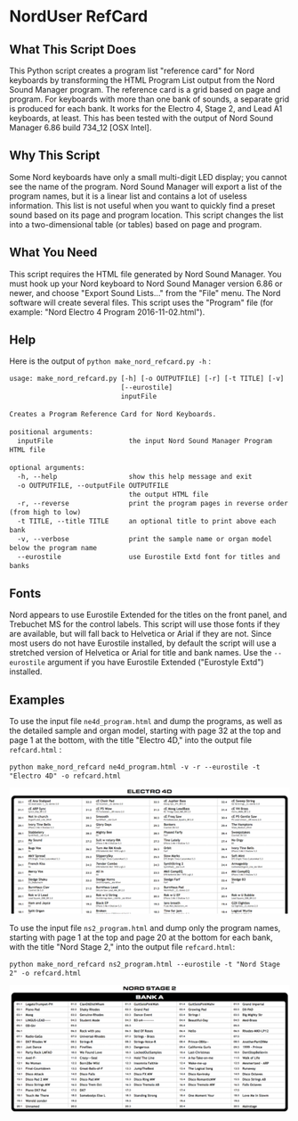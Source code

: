 # NordUser RefCard

## What This Script Does
This Python script creates a program list "reference card" for Nord keyboards by transforming the
HTML Program List output from the Nord Sound Manager program.
The reference card is a grid based on page and program. 
For keyboards with more than one bank of sounds, a separate grid is produced for each bank. 
It works for the Electro 4, Stage 2, and Lead A1 keyboards, at least.
This has been tested with the output of Nord Sound Manager 6.86 build 734_12 [OSX Intel].

## Why This Script
Some Nord keyboards have only a small multi-digit LED display; you cannot see the name of the program.
Nord Sound Manager will export a list of the program names, but it is a linear list and contains a lot of useless information. 
This list is not useful when you want to quickly find a preset sound based on its page and program location. 
This script changes the list into a two-dimensional table (or tables) based on page and program. 

## What You Need

This script requires the HTML file generated by Nord Sound Manager.
You must hook up your Nord keyboard to Nord Sound Manager version 6.86 or newer,
and choose "Export Sound Lists…" from the "File" menu.
The Nord software will create several files. This script uses the "Program" file
(for example: "Nord Electro 4 Program 2016-11-02.html"). 

## Help
Here is the output of `python make_nord_refcard.py -h` :
```
usage: make_nord_refcard.py [-h] [-o OUTPUTFILE] [-r] [-t TITLE] [-v]
                            [--eurostile]
                            inputFile

Creates a Program Reference Card for Nord Keyboards.

positional arguments:
  inputFile                   the input Nord Sound Manager Program HTML file

optional arguments:
  -h, --help                  show this help message and exit
  -o OUTPUTFILE, --outputFile OUTPUTFILE
                              the output HTML file
  -r, --reverse               print the program pages in reverse order (from high to low)
  -t TITLE, --title TITLE     an optional title to print above each bank
  -v, --verbose               print the sample name or organ model below the program name
  --eurostile                 use Eurostile Extd font for titles and banks
  ```


## Fonts
Nord appears to use Eurostile Extended for the titles on the front panel,
and Trebuchet MS for the control labels. This script will use those fonts if they
are available, but will fall back to Helvetica or Arial if they are not.
Since most users do not have Eurostile installed, by default the script will use
a stretched version of Helvetica or Arial for title and bank names.
Use the `--eurostile` argument if you have Eurostile Extended ("Eurostyle Extd") installed.

## Examples

To use the input file `ne4d_program.html` and dump the programs,
as well as the detailed sample and organ model,
starting with page 32 at the top and page 1 at the bottom,
with the title "Electro 4D,"
into the output file `refcard.html` : 
```
python make_nord_refcard ne4d_program.html -v -r --eurostile -t "Electro 4D" -o refcard.html
```
![](samples/ne4_example.png?raw=true)

To use the input file `ns2_program.html` and dump only the program names,
starting with page 1 at the top and page 20 at the bottom for each bank,
with the title "Nord Stage 2," 
into the output file `refcard.html`: 
```
python make_nord_refcard ns2_program.html --eurostile -t "Nord Stage 2" -o refcard.html
```
![](samples/ns2_example.png?raw=true)
